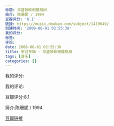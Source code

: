```yaml
---
标题: 华盛顿砍倒樱桃树
简介: 陈珊妮 / 1994
豆瓣评分: '8.1'
链接: https://music.douban.com/subject/1419649/
创建时间: '2008-06-01 02:55:38'
我的评分:
标签:
评论:
date: 2008-06-01 02:55:38
title: 听过专辑 - 华盛顿砍倒樱桃树
tags: [音乐]
categories: []
---
```


我的评分:

我的评论:

豆瓣评分:8.1

简介:陈珊妮 / 1994

[豆瓣链接](https://music.douban.com/subject/1419649/)

